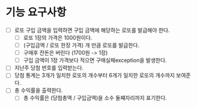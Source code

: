 # 기능 요구사항

- [ ] 로또 구입 금액을 입력하면 구입 금액에 해당하는 로또를 발급해야 한다.
  - [ ] 로또 1장의 가격은 1000원이다. 
  - [ ] (구입금액 / 로또 한장 가격) 개 만큼 로또를 발급한다. 
  - [ ] 구매후 잔돈은 버린다 (1700원 -> 1장)
  - [ ] 구입 금액이 1장 가격보다 적으면 구매실패exception을 발생한다.
- [ ] 지난주 당첨 번호를 입력받는다.
- [ ] 당첨 통계는 3개가 일치한 로또의 개수부터 6개가 일치한 로또의 개수까지 보여준다.
- [ ] 총 수익률을 출력한다.
  - [ ] 총 수익률은 (당첨총액 / 구입금액)을 소수 둘쨰자리까지 표기한다.
